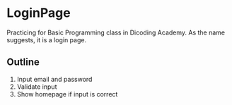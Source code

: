 # LoginPage
Practicing for Basic Programming class in Dicoding Academy. As the name suggests, it is a login page.

## Outline
1. Input email and password
2. Validate input
3. Show homepage if input is correct
